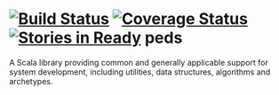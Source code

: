 [![Build Status](https://travis-ci.org/dmrolfs/peds.svg?branch=master)](https://travis-ci.org/dmrolfs/peds)
[![Coverage Status](https://img.shields.io/coveralls/dmrolfs/peds.svg)](https://coveralls.io/r/dmrolfs/peds)
[![Stories in Ready](https://badge.waffle.io/dmrolfs/peds.png?label=ready&title=Ready)](https://waffle.io/dmrolfs/peds)
peds
====

A Scala library providing common and generally applicable support for system development, including utilities, data structures, algorithms and archetypes.